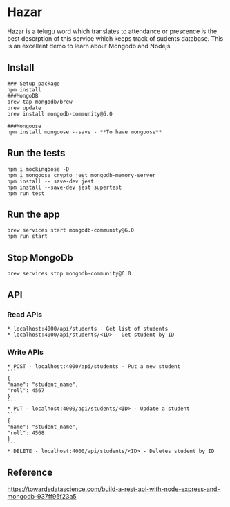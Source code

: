 
# Hazar
Hazar is a telugu word which translates to attendance or prescence is the best descrption of this service which keeps track of sudents database. This is an excellent demo to learn about Mongodb and Nodejs

## Install

    ### Setup package
    npm install
    ###MongoDB
    brew tap mongodb/brew
    brew update
    brew install mongodb-community@6.0

    ###Mongoose
    npm install mongoose --save - **To have mongoose**

## Run the tests
    npm i mockingoose -D
    npm i mongoose crypto jest mongodb-memory-server
    npm install -- save-dev jest
    npm install --save-dev jest supertest
    npm run test

## Run the app

    brew services start mongodb-community@6.0
    npm run start

## Stop MongoDb

    brew services stop mongodb-community@6.0

## API
### Read APIs
    * localhost:4000/api/students - Get list of students
    * localhost:4000/api/students/<ID> - Get student by ID
### Write APIs
    * POST - localhost:4000/api/students - Put a new student
    ```
    {
    "name": "student_name",
    "roll": 4567
    }
    ```
    * PUT - localhost:4000/api/students/<ID> - Update a student
    ```
    {
    "name": "student_name",
    "roll": 4568
    }
    ```
    * DELETE - localhost:4000/api/students/<ID> - Deletes student by ID

## Reference
https://towardsdatascience.com/build-a-rest-api-with-node-express-and-mongodb-937ff95f23a5